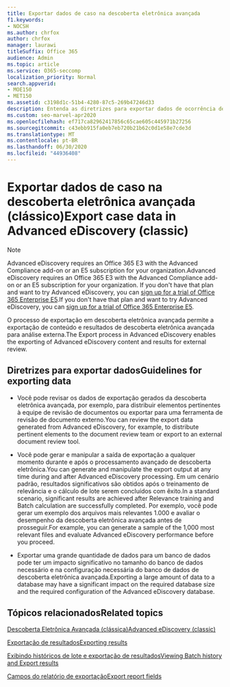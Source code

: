 ```yaml
---
title: Exportar dados de caso na descoberta eletrônica avançada
f1.keywords:
- NOCSH
ms.author: chrfox
author: chrfox
manager: laurawi
titleSuffix: Office 365
audience: Admin
ms.topic: article
ms.service: O365-seccomp
localization_priority: Normal
search.appverid:
- MOE150
- MET150
ms.assetid: c3198d1c-51b4-4280-87c5-269b47246d33
description: Entenda as diretrizes para exportar dados de ocorrência de descoberta eletrônica e resultados para revisão usando o processo de exportação na descoberta eletrônica avançada.
ms.custom: seo-marvel-apr2020
ms.openlocfilehash: ef717ca82962417856c65cae605c445971b27256
ms.sourcegitcommit: c43ebb915fa0eb7eb720b21b62c0d1e58e7cde3d
ms.translationtype: MT
ms.contentlocale: pt-BR
ms.lasthandoff: 06/30/2020
ms.locfileid: "44936408"
---
```

# <a name="export-case-data-in-advanced-ediscovery-classic"></a><span data-ttu-id="6b75d-103">Exportar dados de caso na descoberta eletrônica avançada (clássico)</span><span class="sxs-lookup"><span data-stu-id="6b75d-103">Export case data in Advanced eDiscovery (classic)</span></span>

> [!NOTE]
> <span data-ttu-id="6b75d-104">Advanced eDiscovery requires an Office 365 E3 with the Advanced Compliance add-on or an E5 subscription for your organization.</span><span class="sxs-lookup"><span data-stu-id="6b75d-104">Advanced eDiscovery requires an Office 365 E3 with the Advanced Compliance add-on or an E5 subscription for your organization.</span></span> <span data-ttu-id="6b75d-105">If you don't have that plan and want to try Advanced eDiscovery, you can [sign up for a trial of Office 365 Enterprise E5](https://go.microsoft.com/fwlink/p/?LinkID=698279).</span><span class="sxs-lookup"><span data-stu-id="6b75d-105">If you don't have that plan and want to try Advanced eDiscovery, you can [sign up for a trial of Office 365 Enterprise E5](https://go.microsoft.com/fwlink/p/?LinkID=698279).</span></span> 
  
<span data-ttu-id="6b75d-106">O processo de exportação em descoberta eletrônica avançada permite a exportação de conteúdo e resultados de descoberta eletrônica avançada para análise externa.</span><span class="sxs-lookup"><span data-stu-id="6b75d-106">The Export process in Advanced eDiscovery enables the exporting of Advanced eDiscovery content and results for external review.</span></span> 
  
## <a name="guidelines-for-exporting-data"></a><span data-ttu-id="6b75d-107">Diretrizes para exportar dados</span><span class="sxs-lookup"><span data-stu-id="6b75d-107">Guidelines for exporting data</span></span>

- <span data-ttu-id="6b75d-108">Você pode revisar os dados de exportação gerados da descoberta eletrônica avançada, por exemplo, para distribuir elementos pertinentes à equipe de revisão de documentos ou exportar para uma ferramenta de revisão de documento externo.</span><span class="sxs-lookup"><span data-stu-id="6b75d-108">You can review the export data generated from Advanced eDiscovery, for example, to distribute pertinent elements to the document review team or export to an external document review tool.</span></span>
    
- <span data-ttu-id="6b75d-109">Você pode gerar e manipular a saída de exportação a qualquer momento durante e após o processamento avançado de descoberta eletrônica.</span><span class="sxs-lookup"><span data-stu-id="6b75d-109">You can generate and manipulate the export output at any time during and after Advanced eDiscovery processing.</span></span> <span data-ttu-id="6b75d-110">Em um cenário padrão, resultados significativos são obtidos após o treinamento de relevância e o cálculo de lote serem concluídos com êxito.</span><span class="sxs-lookup"><span data-stu-id="6b75d-110">In a standard scenario, significant results are achieved after Relevance training and Batch calculation are successfully completed.</span></span> <span data-ttu-id="6b75d-111">Por exemplo, você pode gerar um exemplo dos arquivos mais relevantes 1.000 e avaliar o desempenho da descoberta eletrônica avançada antes de prosseguir.</span><span class="sxs-lookup"><span data-stu-id="6b75d-111">For example, you can generate a sample of the 1,000 most relevant files and evaluate Advanced eDiscovery performance before you proceed.</span></span>
    
- <span data-ttu-id="6b75d-112">Exportar uma grande quantidade de dados para um banco de dados pode ter um impacto significativo no tamanho do banco de dados necessário e na configuração necessária do banco de dados de descoberta eletrônica avançada.</span><span class="sxs-lookup"><span data-stu-id="6b75d-112">Exporting a large amount of data to a database may have a significant impact on the required database size and the required configuration of the Advanced eDiscovery database.</span></span>
    
## <a name="related-topics"></a><span data-ttu-id="6b75d-113">Tópicos relacionados</span><span class="sxs-lookup"><span data-stu-id="6b75d-113">Related topics</span></span>

[<span data-ttu-id="6b75d-114">Descoberta Eletrônica Avançada (clássica)</span><span class="sxs-lookup"><span data-stu-id="6b75d-114">Advanced eDiscovery (classic)</span></span>](office-365-advanced-ediscovery.md)
  
[<span data-ttu-id="6b75d-115">Exportação de resultados</span><span class="sxs-lookup"><span data-stu-id="6b75d-115">Exporting results </span></span>](export-results-in-advanced-ediscovery.md)
  
[<span data-ttu-id="6b75d-116">Exibindo históricos de lote e exportação de resultados</span><span class="sxs-lookup"><span data-stu-id="6b75d-116">Viewing Batch history and Export results</span></span>](view-batch-history-and-export-past-results.md)

[<span data-ttu-id="6b75d-117">Campos do relatório de exportação</span><span class="sxs-lookup"><span data-stu-id="6b75d-117">Export report fields</span></span>](export-report-fields-in-advanced-ediscovery.md)

